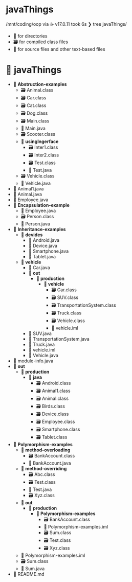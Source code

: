 # javaThings

/mnt/coding/oop via ☕ v17.0.11 took 6s 
❯ tree javaThings/

- 📁 for directories
- 🗃️ for compiled class files
- 📄 for source files and other text-based files


# 📁 javaThings
- 📁 **Abstruction-examples**
  - 🗃️ Animal.class
  - 🗃️ Car.class
  - 🗃️ Cat.class
  - 🗃️ Dog.class
  - 🗃️ Main.class
  - 📄 Main.java
  - 🗃️ Scooter.class
  - 📁 **usingIngerface**
    - 🗃️ Inter1.class
    - 🗃️ Inter2.class
    - 🗃️ Test.class
    - 📄 Test.java
  - 🗃️ Vehicle.class
  - 📄 Vehicle.java
- 📄 Animal1.java
- 📄 Animal.java
- 📄 Employee.java
- 📁 **Encapsulation-example**
  - 📄 Employee.java
  - 🗃️ Person.class
  - 📄 Person.java
- 📁 **Inheritance-examples**
  - 📁 **devides**
    - 📄 Android.java
    - 📄 Device.java
    - 📄 Smartphone.java
    - 📄 Tablet.java
  - 📁 **vehicle**
    - 📄 Car.java
    - 📁 **out**
      - 📁 **production**
        - 📁 **vehicle**
          - 🗃️ Car.class
          - 🗃️ SUV.class
          - 🗃️ TransportationSystem.class
          - 🗃️ Truck.class
          - 🗃️ Vehicle.class
          - 📄 vehicle.iml
    - 📄 SUV.java
    - 📄 TransportationSystem.java
    - 📄 Truck.java
    - 📄 vehicle.iml
    - 📄 Vehicle.java
- 📄 module-info.java
- 📁 **out**
  - 📁 **production**
    - 📁 **java**
      - 🗃️ Android.class
      - 🗃️ Animal1.class
      - 🗃️ Animal.class
      - 🗃️ Birds.class
      - 🗃️ Device.class
      - 🗃️ Employee.class
      - 🗃️ Smartphone.class
      - 🗃️ Tablet.class
- 📁 **Polymorphism-examples**
  - 📁 **method-overloading**
    - 🗃️ BankAccount.class
    - 📄 BankAccount.java
  - 📁 **method-overriding**
    - 🗃️ Abc.class
    - 🗃️ Test.class
    - 📄 Test.java
    - 🗃️ Xyz.class
  - 📁 **out**
    - 📁 **production**
      - 📁 **Polymorphism-examples**
        - 🗃️ BankAccount.class
        - 📄 Polymorphism-examples.iml
        - 🗃️ Sum.class
        - 🗃️ Test.class
        - 🗃️ Xyz.class
  - 📄 Polymorphism-examples.iml
  - 🗃️ Sum.class
  - 📄 Sum.java
- 📄 README.md
